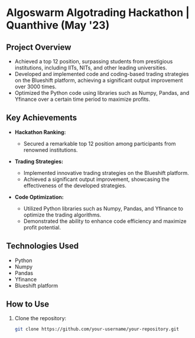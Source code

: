 # Algoswarm Algotrading Hackathon | Quanthive (May '23)

## Project Overview
- Achieved a top 12 position, surpassing students from prestigious institutions, including IITs, NITs, and other leading universities.
- Developed and implemented code and coding-based trading strategies on the Blueshift platform, achieving a significant output improvement over 3000 times.
- Optimized the Python code using libraries such as Numpy, Pandas, and Yfinance over a certain time period to maximize profits.

## Key Achievements
- **Hackathon Ranking:**
  - Secured a remarkable top 12 position among participants from renowned institutions.

- **Trading Strategies:**
  - Implemented innovative trading strategies on the Blueshift platform.
  - Achieved a significant output improvement, showcasing the effectiveness of the developed strategies.

- **Code Optimization:**
  - Utilized Python libraries such as Numpy, Pandas, and Yfinance to optimize the trading algorithms.
  - Demonstrated the ability to enhance code efficiency and maximize profit potential.

## Technologies Used
- Python
- Numpy
- Pandas
- Yfinance
- Blueshift platform

## How to Use
1. Clone the repository:
   ```bash
   git clone https://github.com/your-username/your-repository.git
